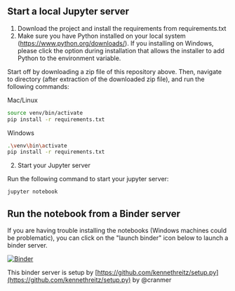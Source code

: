## Start a local Jupyter server

1. Download the project and install the requirements from requirements.txt
2. Make sure you have Python installed on your local system (https://www.python.org/downloads/). If you installing on Windows, please click the option during installation that allows the installer to add Python to the environment variable.


Start off by downloading a zip file of this repository above. Then, navigate to directory (after extraction of the downloaded zip file), and run the following commands:

Mac/Linux
```bash
source venv/bin/activate
pip install -r requirements.txt
```

Windows
```bash
.\venv\bin\activate
pip install -r requirements.txt
```

2. Start your Jupyter server

Run the following command to start your jupyter server:

```bash
jupyter notebook
```

## Run the notebook from a Binder server

If you are having trouble installing the notebooks (Windows machines could be problematic), you can click on the "launch binder" icon below to launch a binder server.

[![Binder](https://mybinder.org/badge.svg)](https://mybinder.org/v2/gh/Jc11235/ML_Class_Jupyter_Demos/master)

This binder server is setup by [https://github.com/kennethreitz/setup.py](https://github.com/kennethreitz/setup.py) by @cranmer

